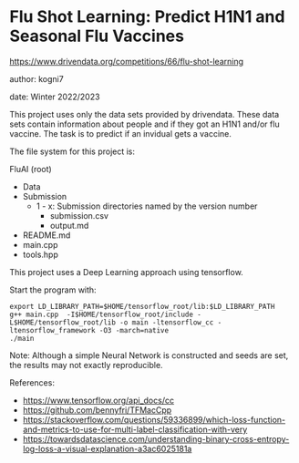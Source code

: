# Flu Shot Learning: Predict H1N1 and Seasonal Flu Vaccines 
https://www.drivendata.org/competitions/66/flu-shot-learning

author: kogni7

date: Winter 2022/2023

This project uses only the data sets provided by drivendata. These data sets contain information about people and if they got an H1N1 and/or flu vaccine. The task is to predict if an invidual gets a vaccine.

The file system for this project is:

FluAI (root)
   * Data
   * Submission
      * 1 - x: Submission directories named by the version number
         * submission.csv
         * output.md
   * README.md
   * main.cpp
   * tools.hpp

This project uses a Deep Learning approach using tensorflow.

Start the program with:
```
export LD_LIBRARY_PATH=$HOME/tensorflow_root/lib:$LD_LIBRARY_PATH     
g++ main.cpp  -I$HOME/tensorflow_root/include -L$HOME/tensorflow_root/lib -o main -ltensorflow_cc -ltensorflow_framework -O3 -march=native   
./main
```

Note: Although a simple Neural Network is constructed and seeds are set, the results may not exactly reproducible.

References:
   * https://www.tensorflow.org/api_docs/cc
   * https://github.com/bennyfri/TFMacCpp
   * https://stackoverflow.com/questions/59336899/which-loss-function-and-metrics-to-use-for-multi-label-classification-with-very
   * https://towardsdatascience.com/understanding-binary-cross-entropy-log-loss-a-visual-explanation-a3ac6025181a
